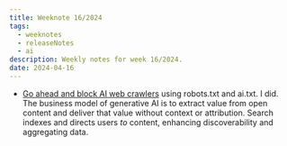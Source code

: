 ```yaml
---
title: Weeknote 16/2024
tags:
  - weeknotes
  - releaseNotes
  - ai
description: Weekly notes for week 16/2024.
date: 2024-04-16
---
```

-  [Go ahead and block AI web crawlers](https://coryd.dev/posts/2024/go-ahead-and-block-ai-web-crawlers/) using robots.txt and ai.txt. I did. The business model of generative AI is to extract value from open content and deliver that value without context or attribution. Search indexes and directs users _to_ content, enhancing discoverability and aggregating data.